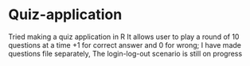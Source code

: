# Quiz-application
Tried making a quiz application in R
It allows user to play a round of 10 questions at a time
+1 for correct answer and 0 for wrong;
I have made questions file separately,
The login-log-out scenario is still on progress
